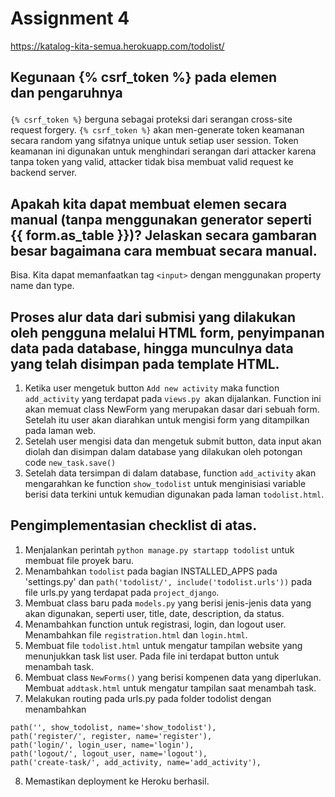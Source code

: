  # Assignment 4
https://katalog-kita-semua.herokuapp.com/todolist/
 
 ## Kegunaan {% csrf_token %} pada elemen <form> dan pengaruhnya
`{% csrf_token %}` berguna sebagai proteksi dari serangan cross-site request forgery. `{% csrf_token %}` akan men-generate token keamanan secara random yang sifatnya unique untuk setiap user session. Token keamanan ini digunakan untuk menghindari serangan dari attacker karena tanpa token yang valid, attacker tidak bisa membuat valid request ke backend server.

 ## Apakah kita dapat membuat elemen <form> secara manual (tanpa menggunakan generator seperti {{ form.as_table }})? Jelaskan secara gambaran besar bagaimana cara membuat <form> secara manual.
Bisa. Kita dapat memanfaatkan tag `<input>` dengan menggunakan property name dan type.

 ## Proses alur data dari submisi yang dilakukan oleh pengguna melalui HTML form, penyimpanan data pada database, hingga munculnya data yang telah disimpan pada template HTML.
1. Ketika user mengetuk button `Add new activity` maka function `add_activity` yang terdapat pada `views.py `akan dijalankan. Function ini akan memuat class NewForm yang merupakan dasar dari sebuah form. Setelah itu user akan diarahkan untuk mengisi form yang ditampilkan pada laman web.
2. Setelah user mengisi data dan mengetuk submit button, data input akan diolah dan disimpan dalam database yang dilakukan oleh potongan code `new_task.save()`
3. Setelah data tersimpan di dalam database, function `add_activity` akan mengarahkan ke function `show_todolist` untuk menginisiasi variable berisi data terkini untuk kemudian digunakan pada laman `todolist.html`.

 ## Pengimplementasian checklist di atas.
1. Menjalankan perintah `python manage.py startapp todolist` untuk membuat file proyek baru.
2. Menambahkan `todolist` pada bagian INSTALLED_APPS pada 'settings.py' dan `path('todolist/', include('todolist.urls'))` pada file urls.py yang terdapat pada `project_django`.
3. Membuat class baru pada `models.py` yang berisi jenis-jenis data yang akan digunakan, seperti user, title, date, description, da status.
4. Menambahkan function untuk registrasi, login, dan logout user. Menambahkan file `registration.html` dan `login.html`.
5. Membuat file `todolist.html` untuk mengatur tampilan website yang menunjukkan task list user. Pada file ini terdapat button untuk menambah task.
6. Membuat class `NewForms()` yang berisi kompenen data yang diperlukan. Membuat `addtask.html` untuk mengatur tampilan saat menambah task.
7. Melakukan routing pada urls.py pada folder todolist dengan menambahkan 
```
path('', show_todolist, name='show_todolist'),
path('register/', register, name='register'),
path('login/', login_user, name='login'),
path('logout/', logout_user, name='logout'),
path('create-task/', add_activity, name='add_activity'),
```
8. Memastikan deployment ke Heroku berhasil.